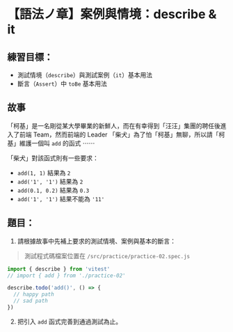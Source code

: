 # 【語法ノ章】案例與情境：describe & it

## 練習目標：

- 測試情境（`describe`）與測試案例（`it`）基本用法
- 斷言（`Assert`）中 `toBe` 基本用法

## 故事

「柯基」是一名剛從某大學畢業的新鮮人，而在有幸得到「汪汪」集團的聘任後進入了前端 Team，然而前端的 Leader 「柴犬」為了怕「柯基」無聊，所以請「柯基」維護一個叫 `add` 的函式 ⋯⋯

「柴犬」對該函式則有一些要求：

- `add(1, 1)` 結果為 `2`
- `add('1', '1')` 結果為 `2`
- `add(0.1, 0.2)` 結果為 `0.3`
- `add('1', '1')` 結果不能為 `'11'`

## 題目：

1. 請根據故事中先補上要求的測試情境、案例與基本的斷言：

> 測試程式碼檔案位置在 `/src/practice/practice-02.spec.js`

```javascript
import { describe } from 'vitest'
// import { add } from './practice-02'

describe.todo('add()', () => {
  // happy path
  // sad path
})
```

2. 把引入 `add` 函式完善到通過測試為止。
